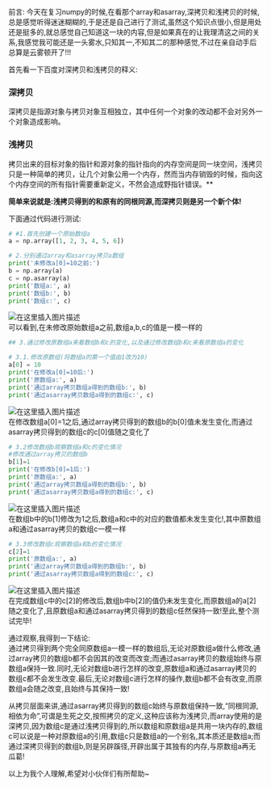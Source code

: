 
<BlogInfo id="1364" title="从numpy中学习深度拷贝和浅拷贝" author="白日梦想猿" pv=0 read_times=0 pre_cost_time=102 category="杂谈" tag_list="['浅拷贝', '深拷贝', 'numpy']" create_time="2021.08.19 18:48:35.508160" update_time="2021.08.19 19:56:19" />

前言:
今天在复习numpy的时候,在看那个array和asarray,深拷贝和浅拷贝的时候,总是感觉听得迷迷糊糊的,于是还是自己进行了测试,虽然这个知识点很小,但是用处还是挺多的,就总感觉自己知道这一块的内容,但是如果真在的让我理清这之间的关系,我感觉我可能还是一头雾水,只知其一,不知其二的那种感觉,不过在亲自动手后总算是云雾顿开了!!!

首先看一下百度对深拷贝和浅拷贝的释义:

###  **深拷贝**

深拷贝是指源对象与拷贝对象互相独立，其中任何一个对象的改动都不会对另外一个对象造成影响。

###  **浅拷贝**

拷贝出来的目标对象的指针和源对象的指针指向的内存空间是同一块空间，浅拷贝只是一种简单的拷贝，让几个对象公用一个内存，然而当内存销毁的时候，指向这个内存空间的所有指针需要重新定义，不然会造成野指针错误。**

**简单来说就是:浅拷贝得到的和原有的同根同源,而深拷贝则是另一个新个体!**

下面通过代码进行测试:  
```python
# #1.首先创建一个原始数组a
a = np.array([1, 2, 3, 4, 5, 6])

# 2.分别通过array和asarray拷贝a数组
print('未修改a[0]=10之前:')
b = np.array(a)
c = np.asarray(a)
print('数组a:', a)
print('数组b:', b)
print('数组c:', c)
```
![在这里插入图片描述](https://img-blog.csdnimg.cn/faf1d7e989bf431fb1929c23e9c3d673.png?x-oss-process=image/watermark,type_ZmFuZ3poZW5naGVpdGk,shadow_10,text_aHR0cHM6Ly9ibG9nLmNzZG4ubmV0L21heF9MTEw=,size_16,color_FFFFFF,t_70)  
可以看到,在未修改原始数组a之前,数组a,b,c的值是一模一样的

```python
## 3.通过修改原数组a来看数组b和c的变化,以及通过修改数组b和c来看原数组a的变化

# 3.1.修改原数组(将数组a的第一个值由1改为10)
a[0] = 10
print('在修改a[0]=10后:')
print('原数组a:', a)
print('通过array拷贝数组a得到的数组b:', b)
print('通过asarray拷贝数组a得到的数组c:', c)
```

![在这里插入图片描述](https://img-blog.csdnimg.cn/e9e98286163d4dfc9a8eaaf9f8ffc7cb.png?x-oss-process=image/watermark,type_ZmFuZ3poZW5naGVpdGk,shadow_10,text_aHR0cHM6Ly9ibG9nLmNzZG4ubmV0L21heF9MTEw=,size_16,color_FFFFFF,t_70)  
在修改数组a[0]=1之后,通过array拷贝得到的数组b的b[0]值未发生变化,而通过asarray拷贝得到的数组c的c[0]值随之变化了

```python
# 3.2修改数组b观察数组a和c的变化情况
#修改通过array拷贝的数组b
b[1]=1
print('在修改b[0]=1后:')
print('原数组a:', a)
print('通过array拷贝数组a得到的数组b:', b)
print('通过asarray拷贝数组a得到的数组c:', c)
```
![在这里插入图片描述](https://img-blog.csdnimg.cn/d539aac4cc0445ab9ccf9827fdec5443.png?x-oss-process=image/watermark,type_ZmFuZ3poZW5naGVpdGk,shadow_10,text_aHR0cHM6Ly9ibG9nLmNzZG4ubmV0L21heF9MTEw=,size_16,color_FFFFFF,t_70)  
在数组b中的b[1]修改为1之后,数组a和c中的对应的数值都未发生变化!,其中原数组a和通过asarray拷贝的数组c一模一样  
```python
# 3.3修改数组c观察数组a和b的变化情况
c[2]=1
print('原数组a:', a)
print('通过array拷贝数组a得到的数组b:', b)
print('通过asarray拷贝数组a得到的数组c:', c)
```
![在这里插入图片描述](https://img-blog.csdnimg.cn/7b8cd532ad334db3beef5dbedb290115.png?x-oss-process=image/watermark,type_ZmFuZ3poZW5naGVpdGk,shadow_10,text_aHR0cHM6Ly9ibG9nLmNzZG4ubmV0L21heF9MTEw=,size_16,color_FFFFFF,t_70)  
在完成数组c中的c[2]的修改后,数组b中b[2]的值仍未发生变化,而原数组a的a[2]随之变化了,且原数组a和通过asarray拷贝得到的数组c任然保持一致!至此,整个测试完毕!

通过观察,我得到一下结论:  
通过拷贝得到两个完全同原数组a一模一样的数组后,无论对原数组a做什么修改,通过array拷贝的数组b都不会因其的改变而改变;而通过asarray拷贝的数组始终与原数组a保持一致.同时,无论对数组b进行怎样的改变,原数组a和通过asarray拷贝的数组c都不会发生改变.最后,无论对数组c进行怎样的操作,数组b都不会有改变,而原数组a会随之改变,且始终与其保持一致!

从拷贝层面来讲,通过asarray拷贝得到的数组c始终与原数组保持一致,“同根同源,相依为命”,可谓是生死之交,按照拷贝的定义,这种应该称为浅拷贝,而array使用的是深拷贝,因为数组c是通过浅拷贝得到的,所以数组和原数组a是共用一块内存的,数组c可以说是一种对原数组a的引用,数组c只是数组a的一个别名,其本质还是数组a;而通过深拷贝得到的数组b,则是另辟蹊径,开辟出属于其独有的内存,与原数组a再无瓜葛!

以上为我个人理解,希望对小伙伴们有所帮助~


